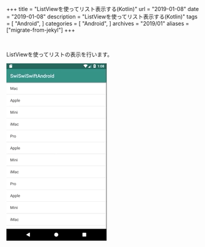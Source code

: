 +++
title = "ListViewを使ってリスト表示する(Kotlin)"
url = "2019-01-08"
date = "2019-01-08"
description = "ListViewを使ってリスト表示する(Kotlin)"
tags = [
  "Android",
]
categories = [
    "Android",
]
archives = "2019/01"
aliases = ["migrate-from-jekyl"]
+++

<br>

ListViewを使ってリストの表示を行います。


![alt](1.gif)

<script src="https://gist.github.com/O-Junpei/478a208b9bbda6ff45718209e95a90f7.js"></script>
